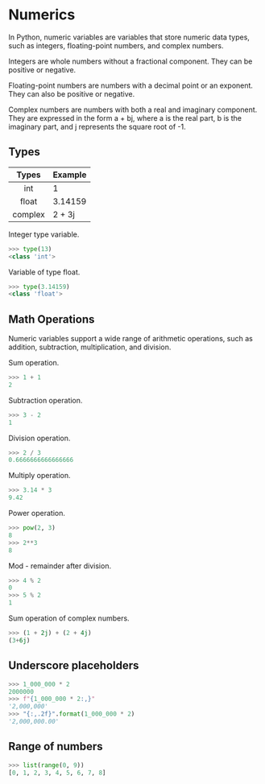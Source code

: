 # Numerics

In Python, numeric variables are variables that store numeric data types, such as integers, floating-point numbers, and complex numbers.

Integers are whole numbers without a fractional component. They can be positive or negative.

Floating-point numbers are numbers with a decimal point or an exponent. They can also be positive or negative.

Complex numbers are numbers with both a real and imaginary component. They are expressed in the form a + bj, where a is the real part, b is the imaginary part, and j represents the square root of -1.

## Types

| Types   | Example       |
| :-----: | :------------ |
| int     | 1             |
| float   | 3.14159       |
| complex | 2 + 3j        |

Integer type variable.

```python
>>> type(13)
<class 'int'>
```

Variable of type float.

```python
>>> type(3.14159)
<class 'float'>
```

## Math Operations

Numeric variables support a wide range of arithmetic operations, such as addition, subtraction, multiplication, and division.

Sum operation.

```python
>>> 1 + 1
2
```

Subtraction operation.

```python
>>> 3 - 2
1
```

Division operation.

```python
>>> 2 / 3
0.6666666666666666
```

Multiply operation.

```python
>>> 3.14 * 3
9.42
```

Power operation.

```python
>>> pow(2, 3)
8
>>> 2**3
8
```

Mod - remainder after division.

```python
>>> 4 % 2
0
>>> 5 % 2
1
```

Sum operation of complex numbers.

```python
>>> (1 + 2j) + (2 + 4j)
(3+6j)
```

## Underscore placeholders

```python
>>> 1_000_000 * 2
2000000
>>> f"{1_000_000 * 2:,}"
'2,000,000'
>>> "{:,.2f}".format(1_000_000 * 2)
'2,000,000.00'
```

## Range of numbers

```python
>>> list(range(0, 9))
[0, 1, 2, 3, 4, 5, 6, 7, 8]
```

